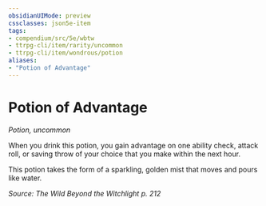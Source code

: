 ```yaml
---
obsidianUIMode: preview
cssclasses: json5e-item
tags:
- compendium/src/5e/wbtw
- ttrpg-cli/item/rarity/uncommon
- ttrpg-cli/item/wondrous/potion
aliases: 
- "Potion of Advantage"
---
```

# Potion of Advantage
*Potion, uncommon*  


When you drink this potion, you gain advantage on one ability check, attack roll, or saving throw of your choice that you make within the next hour.

This potion takes the form of a sparkling, golden mist that moves and pours like water.

*Source: The Wild Beyond the Witchlight p. 212*